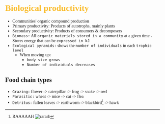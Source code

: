 <span style="font-family:'cascadia code'">

# <span style="color:#fabd2f"> Biological productivity

- Communities' organic compound production
- Primary productivity: Products of autotrophs, mainly plants
- Secondary productivity: Products of consumers & decomposers
- `Biomass:` All `organic materials stored in a community` at a given time - Stores energy that can be `expressed in kJ`
- `Ecological pyramids:` shows the `number of individuals` in each `trophic level`
  - When moving up:
    -  `body size grows`
    -  `Number of individuals decreases`


## Food chain types
- `Grazing:` flower -> caterpillar -> frog -> snake -> owl
- `Parasitic:` wheat -> mice -> cat -> flea
- `Detritus:` fallen leaves -> earthworm -> blackbird[^1] -> hawk


[^1]: RAAAAAH ![rararh](https://hips.hearstapps.com/hmg-prod/images/photograph-of-a-u-s-air-force-lockheed-sr-71a-blackbird-news-photo-513687579-1560367541.jpg)